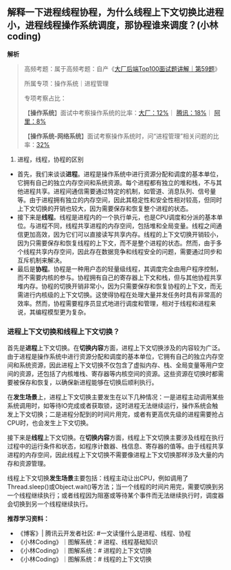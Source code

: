 ## 解释一下进程线程协程，为什么线程上下文切换比进程小，进程线程操作系统调度，那协程谁来调度？(小林coding)

**解析**

> 高频考题：属于高频考题：自产《[大厂后端Top100面试题讲解｜第59题](https://mp.weixin.qq.com/s?__biz=Mzk0OTM5MDMzNg==&mid=2247483813&idx=1&sn=d76cd77235886194667bb81cd1920b64&scene=21#wechat_redirect)》
>
> 所属专项：操作系统｜进程管理
>
> 专项考察占比：
>
> 【**操作系统**】面试中考察操作系统的比率：[大厂：12%](https://mp.weixin.qq.com/s?__biz=Mzk0OTM5MDMzNg==&mid=2247483843&idx=1&sn=7c7bd2c6b906c0ab38c868b84b88da56&chksm=c3585cacf42fd5ba38542da8ac77a7e731b486243c4aaf249d46d91b6c5e0e4e945f9729ad98&token=1036259463&lang=zh_CN&scene=21#wechat_redirect)｜ [腾讯：18%](https://mp.weixin.qq.com/s?__biz=Mzk0OTM5MDMzNg==&mid=2247483854&idx=1&sn=668db515e36dcdc8c180b11abef66e72&chksm=c3585ca1f42fd5b7d399b32a3c909b61a16f13c3bdb6ef6e0461470acdd3955c33a8a0d46120&token=1036259463&lang=zh_CN&scene=21#wechat_redirect)｜ [阿里：8%](https://mp.weixin.qq.com/s?__biz=Mzk0OTM5MDMzNg==&mid=2247483854&idx=1&sn=668db515e36dcdc8c180b11abef66e72&chksm=c3585ca1f42fd5b7d399b32a3c909b61a16f13c3bdb6ef6e0461470acdd3955c33a8a0d46120&token=1036259463&lang=zh_CN&scene=21#wechat_redirect)
>
> 【**操作系统-网络系统**】面试考察操作系统时，问“进程管理”相关问题的比率：[32%](https://mp.weixin.qq.com/s?__biz=Mzk0OTM5MDMzNg==&mid=2247483843&idx=1&sn=7c7bd2c6b906c0ab38c868b84b88da56&chksm=c3585cacf42fd5ba38542da8ac77a7e731b486243c4aaf249d46d91b6c5e0e4e945f9729ad98&token=1036259463&lang=zh_CN&scene=21#wechat_redirect)

1. 进程，线程，协程的区别

- 首先，我们来谈谈**进程**。进程是操作系统中进行资源分配和调度的基本单位，它拥有自己的独立内存空间和系统资源。每个进程都有独立的堆和栈，不与其他进程共享。进程间通信需要通过特定的机制，如管道、消息队列、信号量等。由于进程拥有独立的内存空间，因此其稳定性和安全性相对较高，但同时上下文切换的开销也较大，因为需要保存和恢复整个进程的状态。
- 接下来是**线程**。线程是进程内的一个执行单元，也是CPU调度和分派的基本单位。与进程不同，线程共享进程的内存空间，包括堆和全局变量。线程之间通信更加高效，因为它们可以直接读写共享内存。线程的上下文切换开销较小，因为只需要保存和恢复线程的上下文，而不是整个进程的状态。然而，由于多个线程共享内存空间，因此存在数据竞争和线程安全的问题，需要通过同步和互斥机制来解决。
- 最后是**协程**。协程是一种用户态的轻量级线程，其调度完全由用户程序控制，而不需要内核的参与。协程拥有自己的寄存器上下文和栈，但与其他协程共享堆内存。协程的切换开销非常小，因为只需要保存和恢复协程的上下文，而无需进行内核级的上下文切换。这使得协程在处理大量并发任务时具有非常高的效率。然而，协程需要程序员显式地进行调度和管理，相对于线程和进程来说，其编程模型更为复杂。

### 进程上下文切换和线程上下文切换？

首先是**进程**上下文切换。在**切换内容**方面，进程上下文切换涉及的内容较为广泛。由于进程是操作系统中进行资源分配和调度的基本单位，它拥有自己的独立内存空间和系统资源，因此进程上下文切换不仅包含了虚拟内存、栈、全局变量等用户空间的资源，还包括了内核堆栈、寄存器等内核空间的资源。这些资源在切换时都需要被保存和恢复，以确保新进程能够在切换后顺利执行。

在**发生场景**上，进程上下文切换主要发生在以下几种情况：一是进程主动调用某些系统调用时，如等待IO完成或者获取锁，这时进程无法继续运行，操作系统会触发上下文切换；二是进程分配到的时间片用完，或者有更高优先级的进程需要抢占CPU时，也会发生上下文切换。

接下来是**线程**上下文切换。在**切换内容**方面，线程上下文切换主要涉及线程在执行过程中的运行条件和状态，如程序计数器、栈信息、寄存器的值等。由于线程共享进程的内存空间，因此线程上下文切换不需要像进程上下文切换那样涉及大量的内存和资源管理。

线程上下文切换**发生场景**主要包括：线程主动让出CPU，例如调用了Thread.sleep()或Object.wait()等方法；当一个线程的时间片用完，需要切换到另一个线程继续执行；或者线程因为阻塞或等待某个事件而无法继续执行时，调度器会切换到另一个线程继续执行。

**推荐学习资料：**

- 《博客》| 腾讯云开发者社区: #一文读懂什么是进程、线程、协程
- 《小林Coding》｜图解系统：# 进程、线程基础知识
- 《小林Coding》｜图解系统：# 进程的上下文切换
- 《小林Coding》｜图解系统：# 线程的上下文切换

